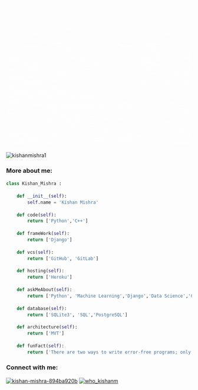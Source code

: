 <h1 ><img src="https://github.com/KishanMishra1/Datasets-Here/blob/main/Black%20and%20White%20Minimalist%20Welcome%20to%20My%20Channel%20Youtube%20Intro%20(1).gif?raw=true"width="950" height="380" align="center" /img></h1>
<!-- <img src="https://64.media.tumblr.com/9c55ed34bcd091fd2df8a210cb480ee9/139fc90e5349c2ae-33/s2048x3072/926528e84f4083ee9fbc670370e8ba3c18f5e869.gif"width="870" height="340" align="center"/> -->

<p align="left"> <img src="https://komarev.com/ghpvc/?username=kishanmishra1&label=Profile%20views&color=0e75b6&style=flat" alt="kishanmishra1" /></p>

<h3>More about me:</h3>

```python
class Kishan_Mishra : 

    def __init__(self):
        self.name = 'Kishan Mishra'

    def code(self):
        return ['Python','C++'] 
        
    def frameWork(self):
        return ['Django'] 
    
    def vcs(self):
        return ['GitHub', 'GitLab']
        
    def hosting(self):
        return ['Heroku'] 

    def askMeAbout(self):
        return ['Python', 'Machine Learning','Django','Data Science','Competitive coding'] 

    def database(self):
        return ['SQLite3', 'SQL','PostgreSQL']

    def architecture(self):
        return ['MVT']
        
    def funFact(self):
        return ['There are two ways to write error-free programs; only the third one works']  
  ```
        
        
<h3 align="left">Connect with me:</h3>
<p align="left">
<a href="https://linkedin.com/in/kishan-mishra-894ba920b" target="blank"><img align="center" src="https://raw.githubusercontent.com/rahuldkjain/github-profile-readme-generator/master/src/images/icons/Social/linked-in-alt.svg" alt="kishan-mishra-894ba920b" height="30" width="40" /></a>
<a href="https://instagram.com/the_kishanm" target="blank"><img align="center" src="https://raw.githubusercontent.com/rahuldkjain/github-profile-readme-generator/master/src/images/icons/Social/instagram.svg" alt="who_kishanm" height="30" width="40" /></a>
</p>



